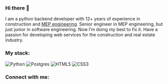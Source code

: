 ### Hi there 👋

I am a python backend developer with 12+ years of experience in construction and [MEP engineering](https://en.wikipedia.org/wiki/Mechanical,_electrical,_and_plumbing). Senior engineer in MEP engineering, but just junior in software engineering. Now I’m doing my best to fix it. Have a passion for developing web services for the construction and real estate industry.

### My stack:
![Python](https://img.shields.io/badge/python-3670A0?style=for-the-badge&logo=python&logoColor=ffdd54)
![Postgres](https://img.shields.io/badge/postgres-%23316192.svg?style=for-the-badge&logo=postgresql&logoColor=white)
![HTML5](https://img.shields.io/badge/html5-%23E34F26.svg?style=for-the-badge&logo=html5&logoColor=white)
![CSS3](https://img.shields.io/badge/css3-%231572B6.svg?style=for-the-badge&logo=css3&logoColor=white)

### Connect with me:
